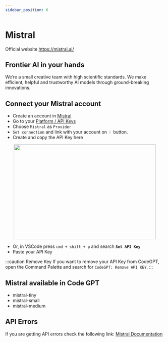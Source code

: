 ```yaml
---
sidebar_position: 6
---
```


# Mistral
Official website https://mistral.ai/

## Frontier AI in your hands
We’re a small creative team with high scientific standards. We make efficient, helpful and trustworthy AI models through ground-breaking innovations.

## Connect your Mistral account
- Create an account in [Mistral](https://auth.mistral.ai/ui/login)
- Go to your [Platform / API Keys](https://console.mistral.ai/users/api-keys/)
- Choose `Mistral` as `Provider`
- `Set connection` and link with your account on `⋮` button.
- Create and copy the API Key here
<p align="center">
      <img width="450" height="300" src="https://github.com/davila7/code-gpt-docs/assets/37567214/bd736fe1-f302-4a2d-a308-3b1ef9dec728" />
</p>
 
- Or, in VSCode press ```cmd + shift + p``` and search **`Set API Key`**
- Paste your API Key

:::caution Remove Key
If you want to remove your API Key from CodeGPT, open the Command Palette and search for `CodeGPT: Remove API KEY`.
:::

## Mistral available in Code GPT
- mistral-tiny
- mistral-small
- mistral-medium

## API Errors
If you are getting API errors check the following link: [Mistral Documentation](https://docs.mistral.ai/)


